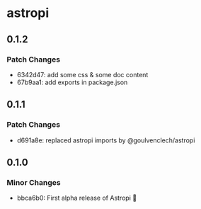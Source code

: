 # astropi

## 0.1.2

### Patch Changes

- 6342d47: add some css & some doc content
- 67b9aa1: add exports in package.json

## 0.1.1

### Patch Changes

- d691a8e: replaced astropi imports by @goulvenclech/astropi

## 0.1.0

### Minor Changes

- bbca6b0: First alpha release of Astropi 🚀
